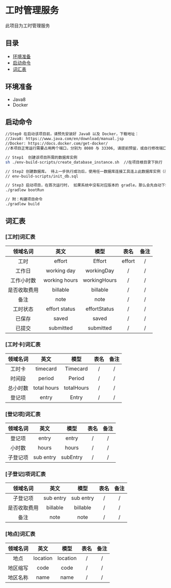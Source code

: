# 工时管理服务

此项目为工时管理服务

## 目录
* [环境准备](#环境准备)
* [启动命令](#启动命令)
* [词汇表](#词汇表)

## 环境准备
- Java8
- Docker

## 启动命令
```bash
//Step0 在启动该项目前，请预先安装好 Java8 以及 Docker，下载地址：
//Java8: https://www.java.com/en/download/manual.jsp
//Docker: https://docs.docker.com/get-docker/
//本项目正常运行需要占用两个端口，分别为 8080 与 33306, 请提前预留，或自行修改端口号

// Step1  创建该项目所需的数据库实例
sh ./env-build-scripts/create_database_instance.sh  //在项目根目录下执行

// Step2 创建数据库。 待上一步执行成功后，使用任一数据库连接工具连上此数据库实例（示例用户名密码在命令脚本中），在 sql console 中执行以下sql 脚本,创建数据库
// env-build-scripts/init_db.sql  

// Step3 启动项目，在首次运行时， 如果系统中没有对应版本的 gradle，那么会先自动下载，之后项目启动时，会自动运行db/migration下的所有sql 脚本，创建对应的表，数据库结构等等, 最后项目启动在 8080 端口下
./gradlew bootRun       

// 附：构建项目命令
./gradlew build      

```

## 词汇表

### [工时]词汇表
|  领域名词 |  英文   |  模型  |   表名  |  备注  |
|  :----:  | :----: | :----: | :----: | :----: |
|    工时  | effort |  Effort  | effort | / | 
|    工作日  | working day |  workingDay  | / | / | 
|    工作小时数  | working hours |  workingHours  | / | / | 
|    是否收取费用  | billable |  billable  | / | / | 
|     备注  | note |  note  | / | / | 
|    工时状态  | effort status |  effortStatus  | / | / | 
|    已保存  | saved |  saved  | / | / | 
|    已提交  | submitted |  submitted  | / | / | 

### [工时卡]词汇表
| 领域名词 |  英文   |  模型  |   表名  |  备注  |
|  :----:  | :----: | :----: | :----: | :----: |
| 工时卡  | timecard | Timecard | / | / |  
| 时间段  | period | Period | / | / | 
| 总小时数  | total hours | totalHours | / | / | 
| 登记项  | entry |  Entry | / | / | 

### [登记项]词汇表
| 领域名词 |  英文   |  模型  |   表名  |  备注  |
|  :----:  | :----: | :----: | :----: | :----: |
| 登记项  | entry | entry | / | / |  
| 小时数  | hours | hours | / | / |  
| 子登记项  | sub entry | subEntry | / | / |  

### [子登记]项词汇表
| 领域名词 |  英文   |  模型  |   表名  |  备注  |
|  :----:  | :----: | :----: | :----: | :----: |
| 子登记项  |  sub entry | sub entry | / | / |  
| 是否收取费用  |  billable | billable | / | / |  
| 备注  | note | note | / | / |  

### [地点]词汇表
| 领域名词 |  英文   |  模型  |   表名  |  备注  |
|  :----:  | :----: | :----: | :----: | :----: |
| 地点  |  location | location | / | / |  
| 地区缩写  |  code | code | / | / |  
| 地区名称  | name | name | / | / |  
